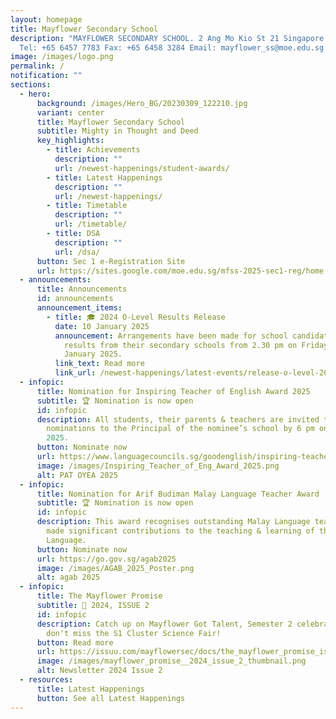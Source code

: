 ```yaml
---
layout: homepage
title: Mayflower Secondary School
description: "MAYFLOWER SECONDARY SCHOOL. 2 Ang Mo Kio St 21 Singapore 569384
  Tel: +65 6457 7783 Fax: +65 6458 3284 Email: mayflower_ss@moe.edu.sg."
image: /images/logo.png
permalink: /
notification: ""
sections:
  - hero:
      background: /images/Hero_BG/20230309_122210.jpg
      variant: center
      title: Mayflower Secondary School
      subtitle: Mighty in Thought and Deed
      key_highlights:
        - title: Achievements
          description: ""
          url: /newest-happenings/student-awards/
        - title: Latest Happenings
          description: ""
          url: /newest-happenings/
        - title: Timetable
          description: ""
          url: /timetable/
        - title: DSA
          description: ""
          url: /dsa/
      button: Sec 1 e-Registration Site
      url: https://sites.google.com/moe.edu.sg/mfss-2025-sec1-reg/home
  - announcements:
      title: Announcements
      id: announcements
      announcement_items:
        - title: 🎓 2024 O-Level Results Release
          date: 10 January 2025
          announcement: Arrangements have been made for school candidates to receive the
            results from their secondary schools from 2.30 pm on Friday, 10
            January 2025.
          link_text: Read more
          link_url: /newest-happenings/latest-events/release-o-level-2024-result/
  - infopic:
      title: Nomination for Inspiring Teacher of English Award 2025
      subtitle: 🏆 Nomination is now open
      id: infopic
      description: All students, their parents & teachers are invited to send in
        nominations to the Principal of the nominee’s school by 6 pm on 24 March
        2025.
      button: Nominate now
      url: https://www.languagecouncils.sg/goodenglish/inspiring-teacher-of-english-award/nomination-information
      image: /images/Inspiring_Teacher_of_Eng_Award_2025.png
      alt: PAT OYEA 2025
  - infopic:
      title: Nomination for Arif Budiman Malay Language Teacher Award
      subtitle: 🏆 Nomination is now open
      id: infopic
      description: This award recognises outstanding Malay Language teachers who have
        made significant contributions to the teaching & learning of the Malay
        Language.
      button: Nominate now
      url: https://go.gov.sg/agab2025
      image: /images/AGAB_2025_Poster.png
      alt: agab 2025
  - infopic:
      title: The Mayflower Promise
      subtitle: 📰 2024, ISSUE 2
      id: infopic
      description: Catch up on Mayflower Got Talent, Semester 2 celebrations, and
        don't miss the S1 Cluster Science Fair!
      button: Read more
      url: https://issuu.com/mayflowersec/docs/the_mayflower_promise_issue_2_2024_?fr=sN2I1YzY2MzQ5NTI
      image: /images/mayflower_promise__2024_issue_2_thumbnail.png
      alt: Newsletter 2024 Issue 2
  - resources:
      title: Latest Happenings
      button: See all Latest Happenings
---
```

